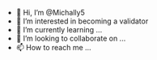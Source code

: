 - 👋 Hi, I’m @Michally5
- 👀 I’m interested in becoming a validator
- 🌱 I’m currently learning ...
- 💞️ I’m looking to collaborate on ...
- 📫 How to reach me ...

<!---
Michally5/Michally5 is a ✨ special ✨ repository because its `README.md` (this file) appears on your GitHub profile.
You can click the Preview link to take a look at your changes.
--->
